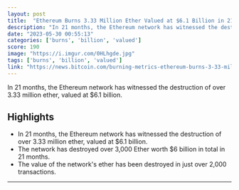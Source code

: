 ```yaml
---
layout: post
title:  "Ethereum Burns 3.33 Million Ether Valued at $6.1 Billion in 21 Months"
description: "In 21 months, the Ethereum network has witnessed the destruction of over 3.33 million ether, valued at $6.1 billion."
date: "2023-05-30 00:55:13"
categories: ['burns', 'billion', 'valued']
score: 190
image: "https://i.imgur.com/0HLhgde.jpg"
tags: ['burns', 'billion', 'valued']
link: "https://news.bitcoin.com/burning-metrics-ethereum-burns-3-33-million-ether-valued-at-6-1-billion-in-21-months/"
---
```


In 21 months, the Ethereum network has witnessed the destruction of over 3.33 million ether, valued at $6.1 billion.

## Highlights

- In 21 months, the Ethereum network has witnessed the destruction of over 3.33 million ether, valued at $6.1 billion.
- The network has destroyed over 3,000 Ether worth $6 billion in total in 21 months.
- The value of the network's ether has been destroyed in just over 2,000 transactions.

---
